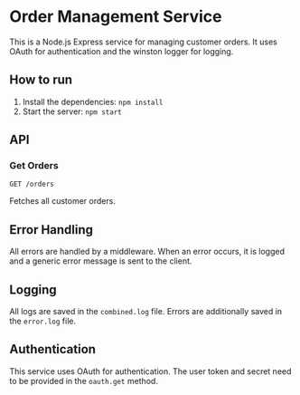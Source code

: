 # Order Management Service

This is a Node.js Express service for managing customer orders. It uses OAuth for authentication and the winston logger for logging.

## How to run

1. Install the dependencies: `npm install`
2. Start the server: `npm start`

## API

### Get Orders

`GET /orders`

Fetches all customer orders.

## Error Handling

All errors are handled by a middleware. When an error occurs, it is logged and a generic error message is sent to the client.

## Logging

All logs are saved in the `combined.log` file. Errors are additionally saved in the `error.log` file.

## Authentication

This service uses OAuth for authentication. The user token and secret need to be provided in the `oauth.get` method.
